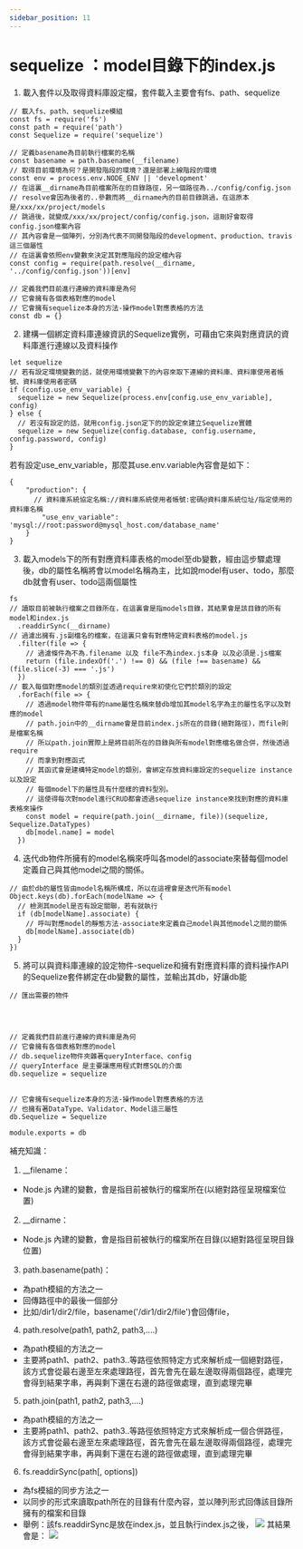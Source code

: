 ```yaml
---
sidebar_position: 11
---
```



# sequelize ：model目錄下的index.js
1. 載入套件以及取得資料庫設定檔，套件載入主要會有fs、path、sequelize
```
// 載入fs、path、sequelize模組
const fs = require('fs')
const path = require('path')
const Sequelize = require('sequelize')

// 定義basename為目前執行檔案的名稱
const basename = path.basename(__filename)
// 取得目前環境為何？是開發階段的環境？還是部署上線階段的環境
const env = process.env.NODE_ENV || 'development'
// 在這裏__dirname為目前檔案所在的目錄路徑，另一個路徑為../config/config.json
// resolve會因為後者的..參數而將__dirname內的目前目錄跳過，在這原本是/xxx/xx/project/models
// 跳過後，就變成/xxx/xx/project/config/config.json，這剛好會取得config.json檔案內容
// 其內容會是一個陣列，分別為代表不同開發階段的development、production、travis這三個屬性
// 在這裏會依照env變數來決定其對應階段的設定檔內容
const config = require(path.resolve(__dirname, '../config/config.json'))[env]

// 定義我們目前進行連線的資料庫是為何
// 它會擁有各個表格對應的model
// 它會擁有sequelize本身的方法-操作model對應表格的方法
const db = {}
```



2. 建構一個綁定資料庫連線資訊的Sequelize實例，可藉由它來與對應資訊的資料庫進行連線以及資料操作
```
let sequelize
// 若有設定環境變數的話，就使用環境變數下的內容來取下連線的資料庫、資料庫使用者帳號、資料庫使用者密碼
if (config.use_env_variable) {
  sequelize = new Sequelize(process.env[config.use_env_variable], config)
} else {
  // 若沒有設定的話，就用config.json定下的的設定來建立Sequelize實體
  sequelize = new Sequelize(config.database, config.username, config.password, config)
}
```
若有設定use_env_variable，那麼其use.env.variable內容會是如下：
```
{
    "production": {
	  // 資料庫系統協定名稱://資料庫系統使用者帳號:密碼@資料庫系統位址/指定使用的資料庫名稱
        "use_env_variable": 'mysql://root:password@mysql_host.com/database_name'
    }
}
```


3. 載入models下的所有對應資料庫表格的model至db變數，經由這步驟處理後，db的屬性名稱將會以model名稱為主，比如說model有user、todo，那麼db就會有user、todo這兩個屬性
```
fs
// 讀取目前被執行檔案之目錄所在，在這裏會是指models目錄，其結果會是該目錄的所有model和index.js
  .readdirSync(__dirname)
// 過濾出擁有.js副檔名的檔案，在這裏只會有對應特定資料表格的model.js
  .filter(file => {
    // 過濾條件為不為.filename 以及 file不為index.js本身 以及必須是.js檔案
    return (file.indexOf('.') !== 0) && (file !== basename) && (file.slice(-3) === '.js')
  })
// 載入每個對應model的類別並透過require來初使化它們於類別的設定
  .forEach(file => {
    // 透過model物件帶有的name屬性名稱來替db增加其model名字為主的屬性名字以及對應的model
    // path.join中的__dirname會是目前index.js所在的目錄(絕對路徑)，而file則是檔案名稱
    // 所以path.join實際上是將目前所在的目錄與所有model對應檔名做合併，然後透過require
    // 而拿到對應函式
    // 其函式會是建構特定model的類別，會綁定存放資料庫設定的sequelize instance以及設定
    // 每個model下的屬性具有什麼樣的資料型別。
    // 這使得每次對model進行CRUD都會透過sequelize instance來找到對應的資料庫表格來操作
    const model = require(path.join(__dirname, file))(sequelize, Sequelize.DataTypes)
    db[model.name] = model
  })

```

4. 迭代db物件所擁有的model名稱來呼叫各model的associate來替每個model定義自己與其他model之間的關係。
```
// 由於db的屬性皆由model名稱所構成，所以在這裡會是迭代所有model
Object.keys(db).forEach(modelName => {
  // 檢測其model是否有設定關聯，若有就執行
  if (db[modelName].associate) {
    // 呼叫對應model的靜態方法-associate來定義自己model與其他model之間的關係
    db[modelName].associate(db)
  }
})
```

5. 將可以與資料庫連線的設定物件-sequelize和擁有對應資料庫的資料操作API的Sequelize套件綁定在db變數的屬性，並輸出其db，好讓db能
```
// 匯出需要的物件




// 定義我們目前進行連線的資料庫是為何
// 它會擁有各個表格對應的model
// db.sequelize物件夾雜著queryInterface、config
// queryInterface 是主要讓應用程式對應SQL的介面
db.sequelize = sequelize


// 它會擁有sequelize本身的方法-操作model對應表格的方法
// 也擁有著DataType、Validator、Model這三屬性
db.Sequelize = Sequelize

module.exports = db
```



補充知識：
1. __filename：
  - Node.js 內建的變數，會是指目前被執行的檔案所在(以絕對路徑呈現檔案位置)
2. __dirname：
  - Node.js 內建的變數，會是指目前被執行的檔案所在目錄(以絕對路徑呈現目錄位置)
3. path.basename(path)：
  - 為path模組的方法之一
  - 回傳路徑中的最後一個部分
  - 比如/dir1/dir2/file，basename('/dir1/dir2/file')會回傳file，
4. path.resolve(path1, path2, path3,....)
  - 為path模組的方法之一
  - 主要將path1、path2、path3..等路徑依照特定方式來解析成一個絕對路徑，該方式會從最右邊至左來處理路徑，首先會先在最左邊取得兩個路徑，處理完會得到結果字串，再與剩下還在右邊的路徑做處理，直到處理完畢
5. path.join(path1, path2, path3,....)
  - 為path模組的方法之一
  - 主要將path1、path2、path3..等路徑依照特定方式來解析成一個合併路徑，該方式會從最右邊至左來處理路徑，首先會先在最左邊取得兩個路徑，處理完會得到結果字串，再與剩下還在右邊的路徑做處理，直到處理完畢
6. fs.readdirSync(path[, options])
  - 為fs模組的同步方法之一
  - 以同步的形式來讀取path所在的目錄有什麼內容，並以陣列形式回傳該目錄所擁有的檔案和目錄
  - 舉例：該fs.readdirSync是放在index.js，並且執行index.js之後，
  ![](https://res.cloudinary.com/dqfxgtyoi/image/upload/v1643045879/blog/forumProject/config/sequelize_apy9ki.png)
  其結果會是：
  ![](https://res.cloudinary.com/dqfxgtyoi/image/upload/v1643045879/blog/forumProject/config/readdirSyncCmd_c4vxgd.png)